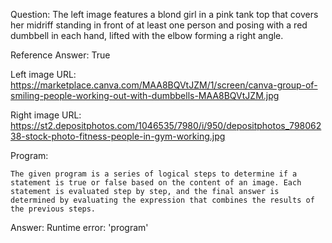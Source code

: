 Question: The left image features a blond girl in a pink tank top that covers her midriff standing in front of at least one person and posing with a red dumbbell in each hand, lifted with the elbow forming a right angle.

Reference Answer: True

Left image URL: https://marketplace.canva.com/MAA8BQVtJZM/1/screen/canva-group-of-smiling-people-working-out-with-dumbbells-MAA8BQVtJZM.jpg

Right image URL: https://st2.depositphotos.com/1046535/7980/i/950/depositphotos_79806238-stock-photo-fitness-people-in-gym-working.jpg

Program:

```
The given program is a series of logical steps to determine if a statement is true or false based on the content of an image. Each statement is evaluated step by step, and the final answer is determined by evaluating the expression that combines the results of the previous steps.
```
Answer: Runtime error: 'program'

